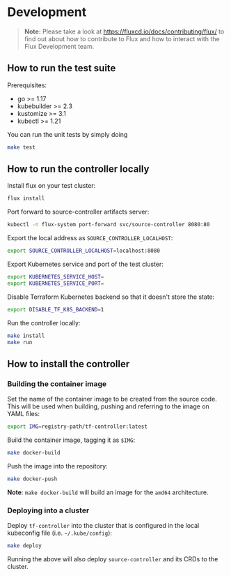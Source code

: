 # Development

> **Note:** Please take a look at <https://fluxcd.io/docs/contributing/flux/>
> to find out about how to contribute to Flux and how to interact with the
> Flux Development team.

## How to run the test suite

Prerequisites:
* go >= 1.17
* kubebuilder >= 2.3
* kustomize >= 3.1
* kubectl >= 1.21

You can run the unit tests by simply doing

```bash
make test
```

## How to run the controller locally

Install flux on your test cluster:

```bash
flux install
```

Port forward to source-controller artifacts server:

```bash
kubectl -n flux-system port-forward svc/source-controller 8080:80
```

Export the local address as `SOURCE_CONTROLLER_LOCALHOST`:

```bash
export SOURCE_CONTROLLER_LOCALHOST=localhost:8080
```

Export Kubernetes service and port of the test cluster:

```bash
export KUBERNETES_SERVICE_HOST=
export KUBERNETES_SERVICE_PORT=
```

Disable Terraform Kubernetes backend so that it doesn't store the state:

```bash
export DISABLE_TF_K8S_BACKEND=1
```

Run the controller locally:

```bash
make install
make run
```

## How to install the controller

### Building the container image

Set the name of the container image to be created from the source code. This will be used when building, pushing and referring to the image on YAML files:

```sh
export IMG=registry-path/tf-controller:latest
```

Build the container image, tagging it as `$IMG`:

```sh
make docker-build
```

Push the image into the repository:

```sh
make docker-push
```

**Note**: `make docker-build` will build an image for the `amd64` architecture.


### Deploying into a cluster

Deploy `tf-controller` into the cluster that is configured in the local kubeconfig file (i.e. `~/.kube/config`):

```sh
make deploy
```

Running the above will also deploy `source-controller` and its CRDs to the cluster.